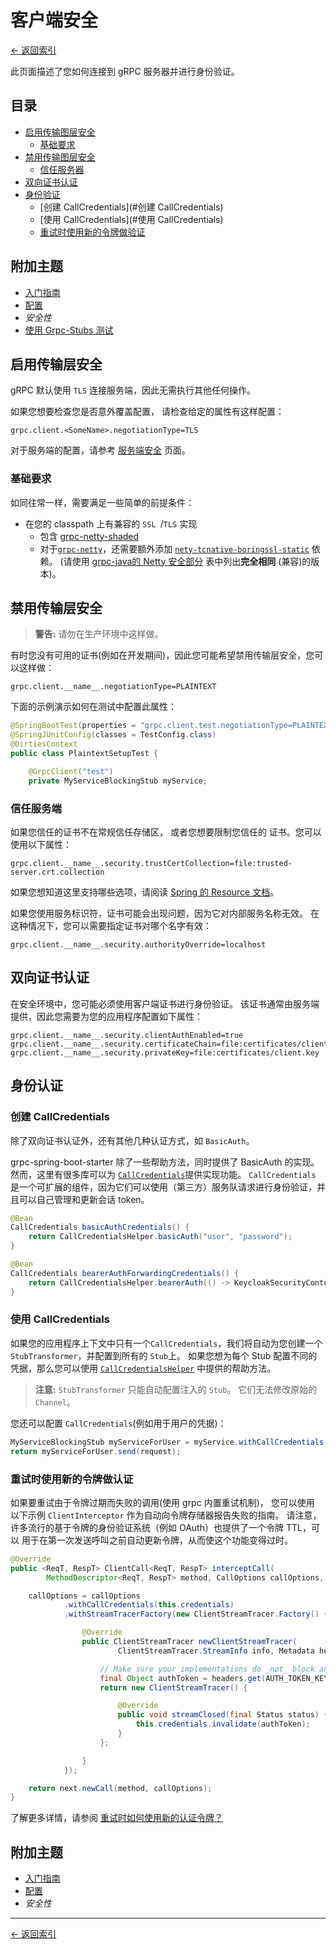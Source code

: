 # 客户端安全

[<- 返回索引](../index.md)

此页面描述了您如何连接到 gRPC 服务器并进行身份验证。

## 目录 <!-- omit in toc -->

- [启用传输图层安全](#启用传输层安全)
  - [基础要求](#基础要求)
- [禁用传输图层安全](#禁用传输层安全)
  - [信任服务器](#信任服务端)
- [双向证书认证](#双向证书认证)
- [身份验证](#身份认证)
  - [创建 CallCredentials](#创建 CallCredentials)
  - [使用 CallCredentials](#使用 CallCredentials)
  - [重试时使用新的令牌做验证](#重试时使用新的令牌做认证)

## 附加主题 <!-- omit in toc -->

- [入门指南](getting-started.md)
- [配置](configuration.md)
- *安全性*
- [使用 Grpc-Stubs 测试](testing.md)

## 启用传输层安全

gRPC 默认使用 `TLS` 连接服务端，因此无需执行其他任何操作。

如果您想要检查您是否意外覆盖配置， 请检查给定的属性有这样配置：

````properties
grpc.client.<SomeName>.negotiationType=TLS
````

对于服务端的配置，请参考 [服务端安全](../server/security.md) 页面。

### 基础要求

如同往常一样，需要满足一些简单的前提条件：

- 在您的 classpath 上有兼容的 `SSL `/`TLS` 实现
  - 包含 [grpc-netty-shaded](https://mvnrepository.com/artifact/io.grpc/grpc-netty-shaded)
  - 对于[`grpc-netty`](https://mvnrepository.com/artifact/io.grpc/grpc-netty)，还需要额外添加 [`nety-tcnative-boringssl-static`](https://mvnrepository.com/artifact/io.netty/netty-tcnative-boringssl-static) 依赖。 (请使用 [grpc-java的 Netty 安全部分](https://github.com/grpc/grpc-java/blob/master/SECURITY.md#netty) 表中列出**完全相同** (兼容)的版本)。

## 禁用传输层安全

> **警告:** 请勿在生产环境中这样做。

有时您没有可用的证书(例如在开发期间)，因此您可能希望禁用传输层安全，您可以这样做：

````properties
grpc.client.__name__.negotiationType=PLAINTEXT
````

下面的示例演示如何在测试中配置此属性：

````java
@SpringBootTest(properties = "grpc.client.test.negotiationType=PLAINTEXT")
@SpringJUnitConfig(classes = TestConfig.class)
@DirtiesContext
public class PlaintextSetupTest {

    @GrpcClient("test")
    private MyServiceBlockingStub myService;
````

### 信任服务端

如果您信任的证书不在常规信任存储区， 或者您想要限制您信任的 证书。您可以使用以下属性：

````properties
grpc.client.__name__.security.trustCertCollection=file:trusted-server.crt.collection
````

如果您想知道这里支持哪些选项，请阅读 [Spring 的 Resource 文档](https://docs.spring.io/spring/docs/current/spring-framework-reference/core.html#resources-resourceloader)。

如果您使用服务标识符，证书可能会出现问题，因为它对内部服务名称无效。 在这种情况下，您可以需要指定证书对哪个名字有效：

````properties
grpc.client.__name__.security.authorityOverride=localhost
````

## 双向证书认证

在安全环境中，您可能必须使用客户端证书进行身份验证。 该证书通常由服务端提供，因此您需要为您的应用程序配置如下属性：

````properties
grpc.client.__name__.security.clientAuthEnabled=true
grpc.client.__name__.security.certificateChain=file:certificates/client.crt
grpc.client.__name__.security.privateKey=file:certificates/client.key
````

## 身份认证

### 创建 CallCredentials

除了双向证书认证外，还有其他几种认证方式，如 `BasicAuth`。

grpc-spring-boot-starter 除了一些帮助方法，同时提供了 BasicAuth 的实现。 然而，这里有很多库可以为 [`CallCredentials`](https://grpc.github.io/grpc-java/javadoc/io/grpc/CallCredentials.html)提供实现功能。 `CallCredentials` 是一个可扩展的组件，因为它们可以使用（第三方）服务队请求进行身份验证，并且可以自己管理和更新会话 token。

````java
@Bean
CallCredentials basicAuthCredentials() {
    return CallCredentialsHelper.basicAuth("user", "password");
}

@Bean
CallCredentials bearerAuthForwardingCredentials() {
    return CallCredentialsHelper.bearerAuth(() -> KeycloakSecurityContext.getTokenString());
}
````

### 使用 CallCredentials

如果您的应用程序上下文中只有一个`CallCredentials`，我们将自动为您创建一个 `StubTransformer`，并配置到所有的 `Stub`上。 如果您想为每个 Stub 配置不同的凭据，那么您可以使用 [`CallCredentialsHelper`](https://javadoc.io/page/net.devh/grpc-client-spring-boot-starter/latest/net/devh/boot/grpc/client/security/CallCredentialsHelper.html) 中提供的帮助方法。

> **注意:** `StubTransformer` 只能自动配置注入的 `Stub`。 它们无法修改原始的  `Channel`。

您还可以配置 `CallCredentials`(例如用于用户的凭据)：

````java
MyServiceBlockingStub myServiceForUser = myService.withCallCredentials(userCredentials);
return myServiceForUser.send(request);
````

### 重试时使用新的令牌做认证

如果要重试由于令牌过期而失败的调用(使用 grpc 内置重试机制)， 您可以使用 以下示例 `ClientInterceptor` 作为自动向令牌存储器报告失败的指南。 请注意，许多流行的基于令牌的身份验证系统（例如 OAuth）也提供了一个令牌 TTL，可以 用于在第一次发送呼叫之前自动更新令牌，从而使这个功能变得过时。

````java
@Override
public <ReqT, RespT> ClientCall<ReqT, RespT> interceptCall(
        MethodDescriptor<ReqT, RespT> method, CallOptions callOptions, Channel next) {

    callOptions = callOptions
            .withCallCredentials(this.credentials)
            .withStreamTracerFactory(new ClientStreamTracer.Factory() {

                @Override
                public ClientStreamTracer newClientStreamTracer(
                        ClientStreamTracer.StreamInfo info, Metadata headers) {

                    // Make sure your implementations do _not_ block and return _immediately_
                    final Object authToken = headers.get(AUTH_TOKEN_KEY);
                    return new ClientStreamTracer() {

                        @Override
                        public void streamClosed(final Status status) {
                            this.credentials.invalidate(authToken);
                        }
                    };

                }
            });

    return next.newCall(method, callOptions);
}
````

了解更多详情，请参阅 [重试时如何使用新的认证令牌？](https://github.com/grpc/grpc-java/issues/7345#issuecomment-679295003)

## 附加主题 <!-- omit in toc -->

- [入门指南](getting-started.md)
- [配置](configuration.md)
- *安全性*

----------

[<- 返回索引](../index.md)
